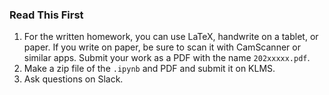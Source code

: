 ### Read This First

1. For the written homework, you can use LaTeX, handwrite on a tablet, or paper. If you write on paper, be sure to scan it with CamScanner or similar apps. Submit your work as a PDF with the name `202xxxxx.pdf`.
2. Make a zip file of the `.ipynb` and PDF and submit it on KLMS.
3. Ask questions on Slack.